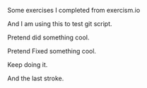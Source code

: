 Some exercises I completed from exercism.io

And I am using this to test git script.

Pretend did something cool.

Pretend Fixed something cool.

Keep doing it.

And the last stroke.